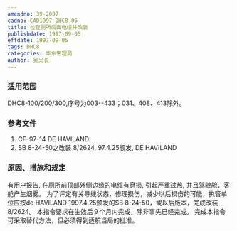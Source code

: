 ```yaml
---
amendno: 39-2007
cadno: CAD1997-DHC8-06
title: 检查厕所后面电缆并改装
publishdate: 1997-09-05
effdate: 1997-09-05
tags: DHC8
categories: 华东管理局
author: 吴义长
---
```


### 适用范围 
DHC8-100/200/300,序号为003--433；031、408、413除外。

### 参考文件
 1. CF-97-14  DE HAVILAND 
2. SB 8-24-50之改装 8/2624, 97.4.25颁发, DE HAVILAND 


### 原因、措施和规定 
有用户报告, 在厕所前顶部外侧边缘的电缆有磨损, 引起严重过热, 并且驾驶舱、客舱产生烟雾。 
    为了评定有关导线状态，修理损伤，减少以后损伤的可能，执管单位应按de HAVILAND 1997.4.25颁发的SB 8-24-50，或以后版本，完成改装8/2624。 
    本指令要求在生效后９个月内完成，除非事先已经完成。 
    完成本指令可采取替代方法，但必须得到适航当局的批准。
